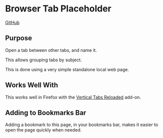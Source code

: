 
# Browser Tab Placeholder

[GitHub](https://github.com/andrewrproper/browser-tab-placeholder)

## Purpose

Open a tab between other tabs, and name it.

This allows grouping tabs by subject.

This is done using a very simple standalone local web page.

## Works Well With

This works well in Firefox with the 
[Vertical Tabs Reloaded](https://addons.mozilla.org/en-CA/firefox/addon/vertical-tabs-reloaded/) 
add-on.

## Adding to Bookmarks Bar

Adding a bookmark to this page, in your bookmarks bar, makes it easier to open
the page quickly when needed.

